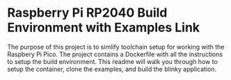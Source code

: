 # Raspberry Pi RP2040 Build Environment with Examples Link
The purpose of this project is to simlify toolchain setup for working with the Raspbery Pi Pico. The project contains a Dockerfile with all the instructions to setup the build environment. This readme will walk you through how to setup the container, clone the examples, and build the blinky application. 


